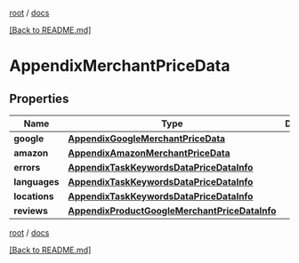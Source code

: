 [root](./../ "root") / [docs](./ "docs")

[[Back to README.md]](./../README.md "[Back to README.md]")

# AppendixMerchantPriceData

## Properties

| Name | Type | Description | Notes |
|------------ | ------------- | ------------- | -------------|
|**google** | [**AppendixGoogleMerchantPriceData**](AppendixGoogleMerchantPriceData.md) |  |  [optional] |
|**amazon** | [**AppendixAmazonMerchantPriceData**](AppendixAmazonMerchantPriceData.md) |  |  [optional] |
|**errors** | [**AppendixTaskKeywordsDataPriceDataInfo**](AppendixTaskKeywordsDataPriceDataInfo.md) |  |  [optional] |
|**languages** | [**AppendixTaskKeywordsDataPriceDataInfo**](AppendixTaskKeywordsDataPriceDataInfo.md) |  |  [optional] |
|**locations** | [**AppendixTaskKeywordsDataPriceDataInfo**](AppendixTaskKeywordsDataPriceDataInfo.md) |  |  [optional] |
|**reviews** | [**AppendixProductGoogleMerchantPriceDataInfo**](AppendixProductGoogleMerchantPriceDataInfo.md) |  |  [optional] |

[root](./../ "root") / [docs](./ "docs")

[[Back to README.md]](./../README.md "[Back to README.md]")